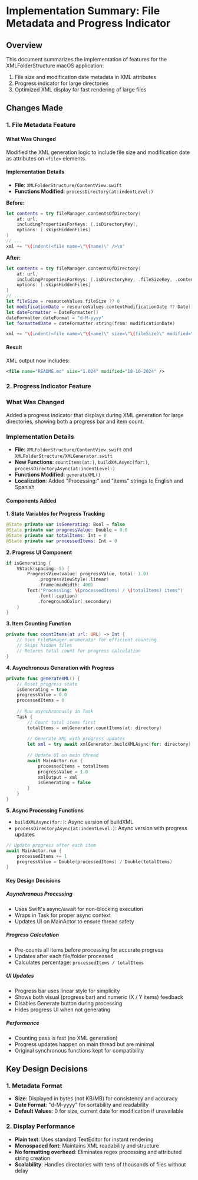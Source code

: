 # Implementation Summary: File Metadata and Progress Indicator

## Overview

This document summarizes the implementation of features for the XMLFolderStructure macOS application:

1. File size and modification date metadata in XML attributes
2. Progress indicator for large directories
3. Optimized XML display for fast rendering of large files

## Changes Made

### 1. File Metadata Feature

#### What Was Changed

Modified the XML generation logic to include file size and modification date as attributes on `<file>` elements.

#### Implementation Details

- **File**: `XMLFolderStructure/ContentView.swift`
- **Functions Modified**: `processDirectory(at:indentLevel:)`

**Before:**

```swift
let contents = try fileManager.contentsOfDirectory(
    at: url,
    includingPropertiesForKeys: [.isDirectoryKey],
    options: [.skipsHiddenFiles]
)
// ...
xml += "\(indent)<file name=\"\(name)\" />\n"
```

**After:**
 
```swift
let contents = try fileManager.contentsOfDirectory(
    at: url,
    includingPropertiesForKeys: [.isDirectoryKey, .fileSizeKey, .contentModificationDateKey],
    options: [.skipsHiddenFiles]
)
// ...
let fileSize = resourceValues.fileSize ?? 0
let modificationDate = resourceValues.contentModificationDate ?? Date()
let dateFormatter = DateFormatter()
dateFormatter.dateFormat = "d-M-yyyy"
let formattedDate = dateFormatter.string(from: modificationDate)

xml += "\(indent)<file name=\"\(name)\" size=\"\(fileSize)\" modified=\"\(formattedDate)\" />\n"
```

#### Result

XML output now includes:

```xml
<file name="README.md" size="1.024" modified="18-10-2024" />
```

### 2. Progress Indicator Feature

### What Was Changed

Added a progress indicator that displays during XML generation for large directories, showing both a progress bar and item count.

### Implementation Details

- **File**: `XMLFolderStructure/ContentView.swift` and `XMLFolderStructure/XMLGenerator.swift`
- **New Functions**: `countItems(at:)`, `buildXMLAsync(for:)`, `processDirectoryAsync(at:indentLevel:)`
- **Functions Modified**: `generateXML()`
- **Localization**: Added "Processing:" and "items" strings to English and Spanish

#### Components Added

**1. State Variables for Progress Tracking**

```swift
@State private var isGenerating: Bool = false
@State private var progressValue: Double = 0.0
@State private var totalItems: Int = 0
@State private var processedItems: Int = 0
```

**2. Progress UI Component**

```swift
if isGenerating {
    VStack(spacing: 5) {
        ProgressView(value: progressValue, total: 1.0)
            .progressViewStyle(.linear)
            .frame(maxWidth: 400)
        Text("Processing: \(processedItems) / \(totalItems) items")
            .font(.caption)
            .foregroundColor(.secondary)
    }
}
```

**3. Item Counting Function**

```swift
private func countItems(at url: URL) -> Int {
    // Uses FileManager.enumerator for efficient counting
    // Skips hidden files
    // Returns total count for progress calculation
}
```

**4. Asynchronous Generation with Progress**

```swift
private func generateXML() {
    // Reset progress state
    isGenerating = true
    progressValue = 0.0
    processedItems = 0
    
    // Run asynchronously in Task
    Task {
        // Count total items first
        totalItems = xmlGenerator.countItems(at: directory)
        
        // Generate XML with progress updates
        let xml = try await xmlGenerator.buildXMLAsync(for: directory)
        
        // Update UI on main thread
        await MainActor.run {
            processedItems = totalItems
            progressValue = 1.0
            xmlOutput = xml
            isGenerating = false
        }
    }
}
```

**5. Async Processing Functions**

- `buildXMLAsync(for:)`: Async version of buildXML
- `processDirectoryAsync(at:indentLevel:)`: Async version with progress updates

```swift
// Update progress after each item
await MainActor.run {
    processedItems += 1
    progressValue = Double(processedItems) / Double(totalItems)
}
```

#### Key Design Decisions

##### Asynchronous Processing

- Uses Swift's async/await for non-blocking execution
- Wraps in Task for proper async context
- Updates UI on MainActor to ensure thread safety

##### Progress Calculation

- Pre-counts all items before processing for accurate progress
- Updates after each file/folder processed
- Calculates percentage: `processedItems / totalItems`

##### UI Updates

- Progress bar uses linear style for simplicity
- Shows both visual (progress bar) and numeric (X / Y items) feedback
- Disables Generate button during processing
- Hides progress UI when not generating

##### Performance

- Counting pass is fast (no XML generation)
- Progress updates happen on main thread but are minimal
- Original synchronous functions kept for compatibility

## Key Design Decisions

### 1. Metadata Format

- **Size**: Displayed in bytes (not KB/MB) for consistency and accuracy
- **Date Format**: "d-M-yyyy" for sortability and readability
- **Default Values**: 0 for size, current date for modification if unavailable

### 2. Display Performance

- **Plain text**: Uses standard TextEditor for instant rendering
- **Monospaced font**: Maintains XML readability and structure
- **No formatting overhead**: Eliminates regex processing and attributed string creation
- **Scalability**: Handles directories with tens of thousands of files without delay
